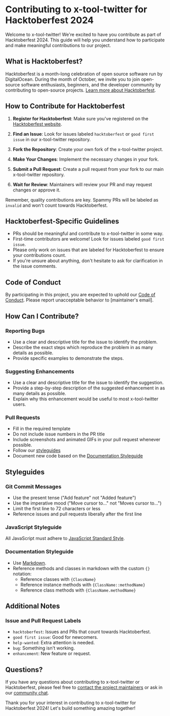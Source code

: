 # Contributing to x-tool-twitter for Hacktoberfest 2024

Welcome to x-tool-twitter! We're excited to have you contribute as part of Hacktoberfest 2024. This guide will help you understand how to participate and make meaningful contributions to our project.

## What is Hacktoberfest?

Hacktoberfest is a month-long celebration of open source software run by DigitalOcean. During the month of October, we invite you to join open-source software enthusiasts, beginners, and the developer community by contributing to open-source projects. [Learn more about Hacktoberfest](https://hacktoberfest.digitalocean.com/).

## How to Contribute for Hacktoberfest

1. **Register for Hacktoberfest**: Make sure you've registered on the [Hacktoberfest website](https://hacktoberfest.digitalocean.com/).

2. **Find an Issue**: Look for issues labeled `hacktoberfest` or `good first issue` in our x-tool-twitter repository.

3. **Fork the Repository**: Create your own fork of the x-tool-twitter project.

4. **Make Your Changes**: Implement the necessary changes in your fork.

5. **Submit a Pull Request**: Create a pull request from your fork to our main x-tool-twitter repository.

6. **Wait for Review**: Maintainers will review your PR and may request changes or approve it.

Remember, quality contributions are key. Spammy PRs will be labeled as `invalid` and won't count towards Hacktoberfest.

## Hacktoberfest-Specific Guidelines

- PRs should be meaningful and contribute to x-tool-twitter in some way.
- First-time contributors are welcome! Look for issues labeled `good first issue`.
- Please only work on issues that are labeled for Hacktoberfest to ensure your contributions count.
- If you're unsure about anything, don't hesitate to ask for clarification in the issue comments.

## Code of Conduct

By participating in this project, you are expected to uphold our [Code of Conduct](CODE_OF_CONDUCT.md). Please report unacceptable behavior to [maintainer's email].

## How Can I Contribute?

### Reporting Bugs

- Use a clear and descriptive title for the issue to identify the problem.
- Describe the exact steps which reproduce the problem in as many details as possible.
- Provide specific examples to demonstrate the steps.

### Suggesting Enhancements

- Use a clear and descriptive title for the issue to identify the suggestion.
- Provide a step-by-step description of the suggested enhancement in as many details as possible.
- Explain why this enhancement would be useful to most x-tool-twitter users.

### Pull Requests

- Fill in the required template
- Do not include issue numbers in the PR title
- Include screenshots and animated GIFs in your pull request whenever possible.
- Follow our [styleguides](#styleguides)
- Document new code based on the [Documentation Styleguide](#documentation-styleguide)

## Styleguides

### Git Commit Messages

- Use the present tense ("Add feature" not "Added feature")
- Use the imperative mood ("Move cursor to..." not "Moves cursor to...")
- Limit the first line to 72 characters or less
- Reference issues and pull requests liberally after the first line

### JavaScript Styleguide

All JavaScript must adhere to [JavaScript Standard Style](https://standardjs.com/).

### Documentation Styleguide

- Use [Markdown](https://daringfireball.net/projects/markdown/).
- Reference methods and classes in markdown with the custom `{}` notation:
    - Reference classes with `{ClassName}`
    - Reference instance methods with `{ClassName::methodName}`
    - Reference class methods with `{ClassName.methodName}`

## Additional Notes

### Issue and Pull Request Labels

- `hacktoberfest`: Issues and PRs that count towards Hacktoberfest.
- `good first issue`: Good for newcomers.
- `help-wanted`: Extra attention is needed.
- `bug`: Something isn't working.
- `enhancement`: New feature or request.

## Questions?

If you have any questions about contributing to x-tool-twitter or Hacktoberfest, please feel free to [contact the project maintainers](mailto:maintainer@example.com) or ask in our [community chat](https://example.com/chat).

Thank you for your interest in contributing to x-tool-twitter for Hacktoberfest 2024! Let's build something amazing together!
